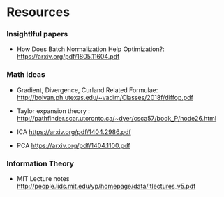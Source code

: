 # Resources
### Insightlful papers

+ How Does Batch Normalization Help Optimization?: https://arxiv.org/pdf/1805.11604.pdf

### Math ideas

+ Gradient, Divergence, Curland Related Formulae: http://bolvan.ph.utexas.edu/~vadim/Classes/2018f/diffop.pdf

+ Taylor expansion theory : http://pathfinder.scar.utoronto.ca/~dyer/csca57/book_P/node26.html

+ ICA https://arxiv.org/pdf/1404.2986.pdf

+ PCA https://arxiv.org/pdf/1404.1100.pdf

### Information Theory

+ MIT Lecture notes http://people.lids.mit.edu/yp/homepage/data/itlectures_v5.pdf

